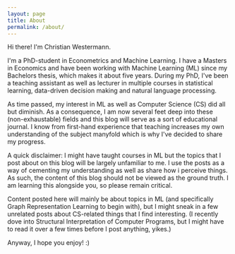 ```yaml
---
layout: page
title: About
permalink: /about/
---
```

Hi there! I'm Christian Westermann.

I'm a PhD-student in Econometrics and Machine Learning. I have a Masters in Economics and have been working with Machine Learning (ML) since my Bachelors thesis, which makes it about five years. During my PhD, I've been a teaching assistant as well as lecturer in multiple courses in statistical learning, data-driven decision making and natural language processing. 

As time passed, my interest in ML as well as Computer Science (CS) did all but diminish. As a consequence, I am now several feet deep into these (non-exhaustable) fields and this blog will serve as a sort of educational journal. I know from first-hand experience that teaching increases my own understanding of the subject manyfold which is why I've decided to share my progress. 

A quick disclaimer: I might have taught courses in ML but the topics that I post about on this blog will be largely unfamiliar to me. I use the posts as a way of cementing my understanding as well as share how i perceive things. As such, the content of this blog should not be viewed as the ground truth. I am learning this alongside you, so please remain critical.

Content posted here will mainly be about topics in ML (and specifically Graph Representation Learning to begin with), but I might sneak in a few unrelated posts about CS-related things that I find interesting. (I recently dove into Structural Interpretation of Computer Programs, but I might have to read it over a few times before I post anything, yikes.)

Anyway, I hope you enjoy! :)

